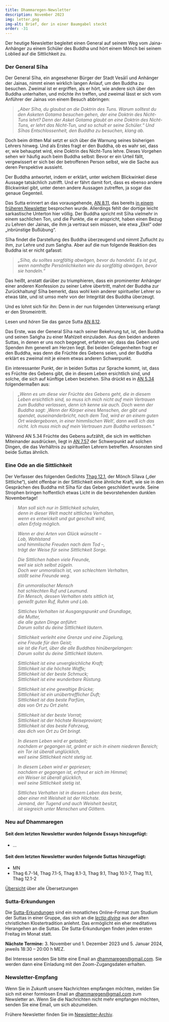 ```yaml
---
title: Dhammaregen-Newsletter
description: November 2023
img: letter.png
img-alt: Brief, der in einer Baumgabel steckt
order: -31
---
```


Der heutige Newsletter begleitet einen General auf seinem Weg vom Jaina-Anhänger zu einem Schüler des Buddha und hört einem Mönch bei seinem Loblied auf die Sittlichkeit zu.

### Der General Sīha

Der General Sīha, ein angesehener Bürger der Stadt Vesālī und Anhänger der Jainas, nimmt einen wirklich langen Anlauf, um den Buddha zu besuchen. Zweimal ist er ergriffen, als er hört, wie andere sich über den Buddha unterhalten, und möchte ihn treffen, und zweimal lässt er sich vom Anführer der Jainas von einem Besuch abbringen:

>*„Aber Sīha, du glaubst an die Doktrin des Tuns. Warum solltest du den Asketen Gotama besuchen gehen, der eine Doktrin des Nicht-Tuns lehrt? Denn der Asket Gotama glaubt an eine Doktrin des Nicht-Tuns, er lehrt das Nicht-Tun, und so schult er seine Schüler.“ Und Sīhas Entschlossenheit, den Buddha zu besuchen, klang ab.*

Doch beim dritten Mal setzt er sich über die Warnung seines bisherigen Lehrers hinweg. Und als Erstes fragt er den Buddha, ob es wahr sei, dass er, wie behauptet wird, eine Doktrin des Nicht-Tuns lehre. Dieses Vorgehen sehen wir häufig auch beim Buddha selbst: Bevor er ein Urteil fällt, vergewissert er sich bei der betroffenen Person selbst, wie die Sache aus deren Perspektive aussieht.

Der Buddha antwortet, indem er erklärt, unter welchem Blickwinkel diese Aussage tatsächlich zutrifft. Und er fährt damit fort, dass es ebenso andere Blickwinkel gibt, unter denen andere Aussagen zutreffen, ja sogar das genaue Gegenteil.

Das Sutta erinnert an das vorausgehende, [AN 8.11](#/sutta/an8.11/de/sabbamitta), das bereits [in einem früheren Newsletter](#/wiki/news/2021-09) besprochen wurde. Allerdings fehlt der dortige leicht sarkastische Unterton hier völlig. Der Buddha spricht mit Sīha vielmehr in einem sachlichen Ton, und die Punkte, die er anspricht, haben einen Bezug zu Lehren der Jainas, die ihm ja vertraut sein müssen, wie etwa „Ekel“ oder „inbrünstige Bußübung“.

Sīha findet die Darstellung des Buddha überzeugend und nimmt Zuflucht zu ihm, zur Lehre und zum Saṅgha. Aber auf die nun folgende Reaktion des Buddha ist er nicht gafasst:

>*„Sīha, du solltes sorgfältig abwägen, bevor du handelst. Es ist gut, wenn namhafte Persönlichkeiten wie du sorgfältig abwägen, bevor sie handeln.“*

Das heißt, anstatt darüber zu triumphieren, dass ein prominenter Anhänger einer anderen Konfession zu seiner Lehre übertritt, mahnt der Buddha zur Zurückhaltung! Sīha bemerkt, dass wohl kein anderer spiritueller Lehrer so etwas täte, und ist umso mehr von der Integrität des Buddha überzeugt.

Und es lohnt sich für ihn: Denn in der nun folgenden Unterweisung erlangt er den Stromeintritt.

Lesen und *hören* Sie das ganze Sutta [AN 8.12](#/sutta/an8.12/de/sabbamitta).

Das Erste, was der General Sīha nach seiner Bekehrung tut, ist, den Buddha und seinen Saṅgha zu einer Mahlzeit einzuladen. Aus den beiden anderen Suttas, in denen er uns noch begegnet, erfahren wir, dass das Geben und Spenden ihm generell am Herzen liegt. Bei beiden Gelegenheiten fragt er den Buddha, was denn die Früchte des Gebens seien, und der Buddha erklärt es zweimal mit je einem etwas anderen Schwerpunkt.

Ein interessanter Punkt, der in beiden Suttas zur Sprache kommt, ist, dass es Früchte des Gebens gibt, die in diesem Leben ersichtlich sind, und solche, die sich auf künftige Leben beziehen. Sīha drückt es in [AN 5.34](#/sutta/an5.34/de/sabbamitta) folgendermaßen aus:

>*„Wenn es um diese vier Früchte des Gebens geht, die in diesem Leben ersichtlich sind, so muss ich mich nicht auf mein Vertrauen zum Buddha verlassen, denn ich kenne sie auch. Doch wenn der Buddha sagt: ‚Wenn der Körper eines Menschen, der gibt und spendet, auseinanderbricht, nach dem Tod, wird er an einem guten Ort wiedergeboren, in einer himmlischen Welt‘, dann weiß ich das nicht. Ich muss mich auf mein Vertrauen zum Buddha verlassen.“*

Während AN 5.34 Früchte des Gebens aufzählt, die sich im weltlichen Miteinander ausdrücken, liegt in [AN 7.57](#/sutta/an7.57/de/sabbamitta) der Schwerpunkt auf solchen Dingen, die das Verhältnis zu spirituellen Lehrern betreffen. Ansonsten sind beide Suttas ähnlich.

### Eine Ode an die Sittlichkeit

Der Verfasser des folgenden Gedichts [Thag 12.1](#/sutta/thag12.1/de/sabbamitta), der Mönch Sīlava („der Sittliche“), sieht offenbar in der Sittlichkeit eine ähnliche Kraft, wie sie in den Gesprächen des Buddha mit Sīha für das Geben geschildert wurde. Seine Strophen bringen hoffentlich etwas Licht in die bevorstehenden dunklen Novembertage!

>*Man soll sich nur in Sittlichkeit schulen,*  
>*denn in dieser Welt macht sittliches Verhalten,*  
>*wenn es entwickelt und gut geschult wird,*  
>*allen Erfolg möglich.*

>*Wenn er drei Arten von Glück wünscht –*  
>*Lob, Wohlstand*  
>*und himmlische Freuden nach dem Tod –,*  
>*trägt der Weise für seine Sittlichkeit Sorge.*

>*Die Sittlichen haben viele Freunde,*  
>*weil sie sich selbst zügeln.*  
>*Doch wer unmoralisch ist, von schlechtem Verhalten,*  
>*stößt seine Freunde weg.*

>*Ein unmoralischer Mensch*  
>*hat schlechten Ruf und Leumund.*  
>*Ein Mensch, dessen Verhalten stets sittlich ist,*  
>*genießt guten Ruf, Ruhm und Lob.*

>*Sittliches Verhalten ist Ausgangspunkt und Grundlage,*  
>*die Mutter,*  
>*die alle guten Dinge anführt:*  
>*Darum sollst du deine Sittlichkeit läutern.*

>*Sittlichkeit verleiht eine Grenze und eine Zügelung,*  
>*eine Freude für den Geist;*  
>*sie ist die Furt, über die alle Buddhas hinübergelangen:*  
>*Darum sollst du deine Sittlichkeit läutern.*

>*Sittlichkeit ist eine unvergleichliche Kraft;*  
>*Sittlichkeit ist die höchste Waffe;*  
>*Sittlichkeit ist der beste Schmuck;*  
>*Sittlichkeit ist eine wunderbare Rüstung.*

>*Sittlichkeit ist eine gewaltige Brücke;*  
>*Sittlichkeit ist ein unübertrefflicher Duft;*  
>*Sittlichkeit ist das beste Parfüm,*  
>*das von Ort zu Ort zieht.*

>*Sittlichkeit ist der beste Vorrat;*  
>*Sittlichkeit ist der höchste Reiseproviant;*  
>*Sittlichkeit ist das beste Fahrzeug,*  
>*das dich von Ort zu Ort bringt.*

>*In diesem Leben wird er getadelt;*  
>*nachdem er gegangen ist, grämt er sich in einem niederen Bereich;*  
>*ein Tor ist überall unglücklich,*  
>*weil seine Sittlichkeit nicht stetig ist.*

>*In diesem Leben wird er gepriesen;*  
>*nachdem er gegangen ist, erfreut er sich im Himmel;*  
>*ein Weiser ist überall glücklich,*  
>*weil seine Sittlichkeit stetig ist.*

>*Sittliches Verhalten ist in diesem Leben das beste,*  
>*aber einer mit Weisheit ist der Höchste.*  
>*Jemand, der Tugend und auch Weisheit besitzt,*  
>*ist siegreich unter Menschen und Göttern.*

### Neu auf Dhammaregen

#### Seit dem letzten Newsletter wurden folgende Essays hinzugefügt:
- …

#### Seit dem letzten Newsletter wurden folgende Suttas hinzugefügt:
- MN 
- Thag 6.7-14, Thag 7.1-5, Thag 8.1-3, Thag 9.1, Thag 10.1-7, Thag 11.1, Thag 12.1-2

[Übersicht](#/wiki/uebersetzung/uebersicht) über alle Übersetzungen

### Sutta-Erkundungen 

Die [Sutta-Erkundungen](#/wiki/erkundung) sind ein monatliches Online-Format zum Studium der Suttas in einer Gruppe, das sich an die [*lectio divina*](https://de.wikipedia.org/wiki/Lectio_divina) aus der alten christlichen Klostertradition anlehnt. Das ermöglicht ein eher meditatives Herangehen an die Suttas. Die Sutta-Erkundungen finden jeden ersten Freitag im Monat statt. 

**Nächste Termine:** 3. November und 1. Dezember 2023 und 5. Januar 2024, jeweils 18:30 – 20:00 h MEZ.

Bei Interesse senden Sie bitte eine Email an [dhammaregen@gmail.com](mailto:dhammaregen@gmail.com). Sie werden dann eine Einladung mit den Zoom-Zugangsdaten erhalten.

### Newsletter-Empfang

Wenn Sie in Zukunft unsere Nachrichten empfangen möchten, melden Sie sich mit einer formlosen Email an [dhammaregen@gmail.com](mailto:dhammaregen@gmail.com) zum Newsletter an. Wenn Sie die Nachrichten nicht mehr empfangen möchten, senden Sie eine Email, um sich abzumelden. 

Frühere Newsletter finden Sie im [Newsletter-Archiv](#/wiki/news/inhalt).